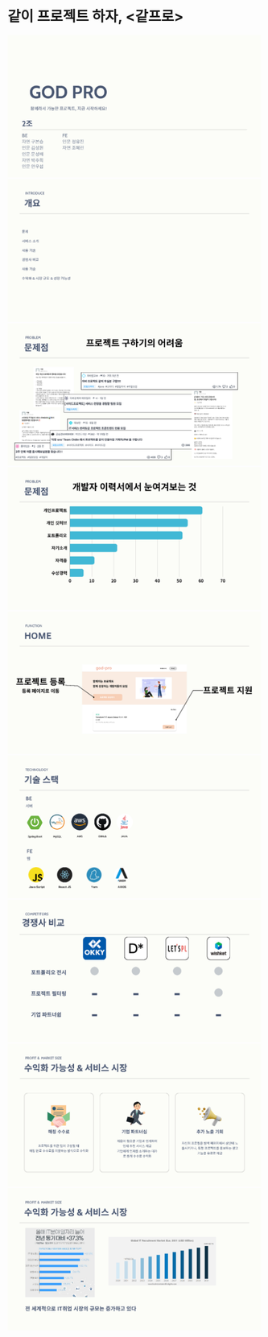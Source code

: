 # 같이 프로젝트 하자, <같프로>

![image01](1.png) <br/>
![image02](2.png) <br/>
![image03](3.png) <br/>
![image04](4.png) <br/>
![image05](5.png) <br/>
![image06](6.png) <br/>
![image07](7.png) <br/>
![image08](8.png) <br/>
![image09](9.png) <br/>
